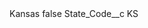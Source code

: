 <?xml version="1.0" encoding="UTF-8"?>
<CustomMetadata xmlns="http://soap.sforce.com/2006/04/metadata" xmlns:xsi="http://www.w3.org/2001/XMLSchema-instance" xmlns:xsd="http://www.w3.org/2001/XMLSchema">
    <label>Kansas</label>
    <protected>false</protected>
    <values>
        <field>State_Code__c</field>
        <value xsi:type="xsd:string">KS</value>
    </values>
</CustomMetadata>
